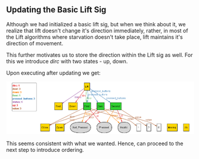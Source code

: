 ## Updating the Basic Lift Sig

Although we had initialized a basic lift sig, but when we think about it, we realize that lift doesn't change it's direction immediately, rather, in most of the Lift 
algorithms where starvation doesn't take place, lift maintains it's direction of movement. 

This further motivates us to store the direction within the Lift sig as well. For this we introduce _dirc_ with two states - up, down.

Upon executing after updating we get:

![Alloy_Diagram](5_Initialising_Lift_sig.png)

This seems consistent with what we wanted. Hence, can proceed to the next step to introduce ordering.
